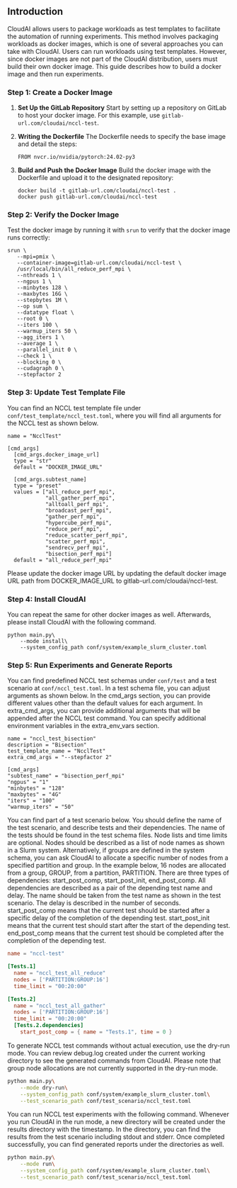 ## Introduction
CloudAI allows users to package workloads as test templates to facilitate the automation of running experiments. This method involves packaging workloads as docker images, which is one of several approaches you can take with CloudAI. Users can run workloads using test templates. However, since docker images are not part of the CloudAI distribution, users must build their own docker image. This guide describes how to build a docker image and then run experiments.

### Step 1: Create a Docker Image
1. **Set Up the GitLab Repository**
   Start by setting up a repository on GitLab to host your docker image. For this example, use `gitlab-url.com/cloudai/nccl-test`.

2. **Writing the Dockerfile**
   The Dockerfile needs to specify the base image and detail the steps:
   ```
   FROM nvcr.io/nvidia/pytorch:24.02-py3
   ```

3. **Build and Push the Docker Image**
   Build the docker image with the Dockerfile and upload it to the designated repository:
   ```
   docker build -t gitlab-url.com/cloudai/nccl-test .
   docker push gitlab-url.com/cloudai/nccl-test
   ```

### Step 2: Verify the Docker Image
Test the docker image by running it with `srun` to verify that the docker image runs correctly:
   ```
   srun \
      --mpi=pmix \
      --container-image=gitlab-url.com/cloudai/nccl-test \
      /usr/local/bin/all_reduce_perf_mpi \
      --nthreads 1 \
      --ngpus 1 \
      --minbytes 128 \
      --maxbytes 16G \
      --stepbytes 1M \
      --op sum \
      --datatype float \
      --root 0 \
      --iters 100 \
      --warmup_iters 50 \
      --agg_iters 1 \
      --average 1 \
      --parallel_init 0 \
      --check 1 \
      --blocking 0 \
      --cudagraph 0 \
      --stepfactor 2
   ```

### Step 3: Update Test Template File
You can find an NCCL test template file under `conf/test_template/nccl_test.toml`, where you will find all arguments for the NCCL test as shown below.
```
name = "NcclTest"

[cmd_args]
  [cmd_args.docker_image_url]
  type = "str"
  default = "DOCKER_IMAGE_URL"

  [cmd_args.subtest_name]
  type = "preset"
  values = ["all_reduce_perf_mpi",
            "all_gather_perf_mpi",
            "alltoall_perf_mpi",
            "broadcast_perf_mpi",
            "gather_perf_mpi",
            "hypercube_perf_mpi",
            "reduce_perf_mpi",
            "reduce_scatter_perf_mpi",
            "scatter_perf_mpi",
            "sendrecv_perf_mpi",
            "bisection_perf_mpi"]
  default = "all_reduce_perf_mpi"
```
Please update the docker image URL by updating the default docker image URL path from DOCKER_IMAGE_URL to gitlab-url.com/cloudai/nccl-test.

### Step 4: Install CloudAI
You can repeat the same for other docker images as well. Afterwards, please install CloudAI with the following command.
```
python main.py\
    --mode install\
    --system_config_path conf/system/example_slurm_cluster.toml
```

### Step 5: Run Experiments and Generate Reports
You can find predefined NCCL test schemas under `conf/test` and a test scenario at `conf/nccl_test.toml`. In a test schema file, you can adjust arguments as shown below. In the cmd_args section, you can provide different values other than the default values for each argument. In extra_cmd_args, you can provide additional arguments that will be appended after the NCCL test command. You can specify additional environment variables in the extra_env_vars section.
```
name = "nccl_test_bisection"
description = "Bisection"
test_template_name = "NcclTest"
extra_cmd_args = "--stepfactor 2"

[cmd_args]
"subtest_name" = "bisection_perf_mpi"
"ngpus" = "1"
"minbytes" = "128"
"maxbytes" = "4G"
"iters" = "100"
"warmup_iters" = "50"
```

You can find part of a test scenario below. You should define the name of the test scenario, and describe tests and their dependencies. The name of the tests should be found in the test schema files. Node lists and time limits are optional. Nodes should be described as a list of node names as shown in a Slurm system. Alternatively, if groups are defined in the system schema, you can ask CloudAI to allocate a specific number of nodes from a specified partition and group. In the example below, 16 nodes are allocated from a group, GROUP, from a partition, PARTITION. There are three types of dependencies: start_post_comp, start_post_init, end_post_comp. All dependencies are described as a pair of the depending test name and delay. The name should be taken from the test name as shown in the test scenario. The delay is described in the number of seconds. start_post_comp means that the current test should be started after a specific delay of the completion of the depending test. start_post_init means that the current test should start after the start of the depending test. end_post_comp means that the current test should be completed after the completion of the depending test.
```toml
name = "nccl-test"

[Tests.1]
  name = "nccl_test_all_reduce"
  nodes = ['PARTITION:GROUP:16']
  time_limit = "00:20:00"

[Tests.2]
  name = "nccl_test_all_gather"
  nodes = ['PARTITION:GROUP:16']
  time_limit = "00:20:00"
  [Tests.2.dependencies]
    start_post_comp = { name = "Tests.1", time = 0 }
```

To generate NCCL test commands without actual execution, use the dry-run mode. You can review debug.log created under the current working directory to see the generated commands from CloudAI. Please note that group node allocations are not currently supported in the dry-run mode.
```bash
python main.py\
    --mode dry-run\
    --system_config_path conf/system/example_slurm_cluster.toml\
    --test_scenario_path conf/test_scenario/nccl_test.toml
```

You can run NCCL test experiments with the following command. Whenever you run CloudAI in the run mode, a new directory will be created under the results directory with the timestamp. In the directory, you can find the results from the test scenario including stdout and stderr. Once completed successfully, you can find generated reports under the directories as well.
```bash
python main.py\
    --mode run\
    --system_config_path conf/system/example_slurm_cluster.toml\
    --test_scenario_path conf/test_scenario/nccl_test.toml
```
